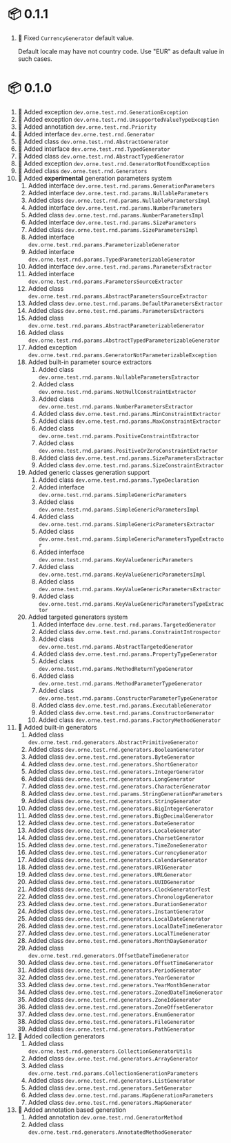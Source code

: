 # :package: 0.1.1

01. :bug: Fixed `CurrencyGenerator` default value.

    Default locale may have not country code.
    Use "EUR" as default value in such cases.

# :package: 0.1.0

01. :gift: Added exception `dev.orne.test.rnd.GenerationException`
01. :gift: Added exception `dev.orne.test.rnd.UnsupportedValueTypeException`
01. :gift: Added annotation `dev.orne.test.rnd.Priority`
01. :gift: Added interface `dev.orne.test.rnd.Generator`
01. :gift: Added class `dev.orne.test.rnd.AbstractGenerator`
01. :gift: Added interface `dev.orne.test.rnd.TypedGenerator`
01. :gift: Added class `dev.orne.test.rnd.AbstractTypedGenerator`
01. :gift: Added exception `dev.orne.test.rnd.GeneratorNotFoundException`
01. :gift: Added class `dev.orne.test.rnd.Generators`
01. :gift: Added **experimental** generation parameters system
    01. Added interface `dev.orne.test.rnd.params.GenerationParameters`
    01. Added interface `dev.orne.test.rnd.params.NullableParameters`
    01. Added class `dev.orne.test.rnd.params.NullableParametersImpl`
    01. Added interface `dev.orne.test.rnd.params.NumberParameters`
    01. Added class `dev.orne.test.rnd.params.NumberParametersImpl`
    01. Added interface `dev.orne.test.rnd.params.SizeParameters`
    01. Added class `dev.orne.test.rnd.params.SizeParametersImpl`
    01. Added interface `dev.orne.test.rnd.params.ParameterizableGenerator`
    01. Added interface `dev.orne.test.rnd.params.TypedParameterizableGenerator`
    01. Added interface `dev.orne.test.rnd.params.ParametersExtractor`
    01. Added interface `dev.orne.test.rnd.params.ParametersSourceExtractor`
    01. Added class `dev.orne.test.rnd.params.AbstractParametersSourceExtractor`
    01. Added class `dev.orne.test.rnd.params.DefaultParametersExtractor`
    01. Added class `dev.orne.test.rnd.params.ParametersExtractors`
    01. Added class `dev.orne.test.rnd.params.AbstractParameterizableGenerator`
    01. Added class `dev.orne.test.rnd.params.AbstractTypedParameterizableGenerator`
    01. Added exception `dev.orne.test.rnd.params.GeneratorNotParameterizableException`
    01. Added built-in parameter source extractors
        01. Added class `dev.orne.test.rnd.params.NullableParametersExtractor`
        01. Added class `dev.orne.test.rnd.params.NotNullConstraintExtractor`
        01. Added class `dev.orne.test.rnd.params.NumberParametersExtractor`
        01. Added class `dev.orne.test.rnd.params.MinConstraintExtractor`
        01. Added class `dev.orne.test.rnd.params.MaxConstraintExtractor`
        01. Added class `dev.orne.test.rnd.params.PositiveConstraintExtractor`
        01. Added class `dev.orne.test.rnd.params.PositiveOrZeroConstraintExtractor`
        01. Added class `dev.orne.test.rnd.params.SizeParametersExtractor`
        01. Added class `dev.orne.test.rnd.params.SizeConstraintExtractor`
    01. Added generic classes generation support
        01. Added class `dev.orne.test.rnd.params.TypeDeclaration`
        01. Added interface `dev.orne.test.rnd.params.SimpleGenericParameters`
        01. Added class `dev.orne.test.rnd.params.SimpleGenericParametersImpl`
        01. Added class `dev.orne.test.rnd.params.SimpleGenericParametersExtractor`
        01. Added class `dev.orne.test.rnd.params.SimpleGenericParametersTypeExtractor`
        01. Added interface `dev.orne.test.rnd.params.KeyValueGenericParameters`
        01. Added class `dev.orne.test.rnd.params.KeyValueGenericParametersImpl`
        01. Added class `dev.orne.test.rnd.params.KeyValueGenericParametersExtractor`
        01. Added class `dev.orne.test.rnd.params.KeyValueGenericParametersTypeExtractor`
    01. Added targeted generators system
        01. Added interface `dev.orne.test.rnd.params.TargetedGenerator`
        01. Added class `dev.orne.test.rnd.params.ConstraintIntrospector`
        01. Added class `dev.orne.test.rnd.params.AbstractTargetedGenerator`
        01. Added class `dev.orne.test.rnd.params.PropertyTypeGenerator`
        01. Added class `dev.orne.test.rnd.params.MethodReturnTypeGenerator`
        01. Added class `dev.orne.test.rnd.params.MethodParameterTypeGenerator`
        01. Added class `dev.orne.test.rnd.params.ConstructorParameterTypeGenerator`
        01. Added class `dev.orne.test.rnd.params.ExecutableGenerator`
        01. Added class `dev.orne.test.rnd.params.ConstructorGenerator`
        01. Added class `dev.orne.test.rnd.params.FactoryMethodGenerator`
01. :gift: Added built-in generators
    01. Added class `dev.orne.test.rnd.generators.AbstractPrimitiveGenerator`
    01. Added class `dev.orne.test.rnd.generators.BooleanGenerator`
    01. Added class `dev.orne.test.rnd.generators.ByteGenerator`
    01. Added class `dev.orne.test.rnd.generators.ShortGenerator`
    01. Added class `dev.orne.test.rnd.generators.IntegerGenerator`
    01. Added class `dev.orne.test.rnd.generators.LongGenerator`
    01. Added class `dev.orne.test.rnd.generators.CharacterGenerator`
    01. Added class `dev.orne.test.rnd.params.StringGenerationParameters`
    01. Added class `dev.orne.test.rnd.generators.StringGenerator`
    01. Added class `dev.orne.test.rnd.generators.BigIntegerGenerator`
    01. Added class `dev.orne.test.rnd.generators.BigDecimalGenerator`
    01. Added class `dev.orne.test.rnd.generators.DateGenerator`
    01. Added class `dev.orne.test.rnd.generators.LocaleGenerator`
    01. Added class `dev.orne.test.rnd.generators.CharsetGenerator`
    01. Added class `dev.orne.test.rnd.generators.TimeZoneGenerator`
    01. Added class `dev.orne.test.rnd.generators.CurrencyGenerator`
    01. Added class `dev.orne.test.rnd.generators.CalendarGenerator`
    01. Added class `dev.orne.test.rnd.generators.URIGenerator`
    01. Added class `dev.orne.test.rnd.generators.URLGenerator`
    01. Added class `dev.orne.test.rnd.generators.UUIDGenerator`
    01. Added class `dev.orne.test.rnd.generators.ClockGeneratorTest`
    01. Added class `dev.orne.test.rnd.generators.ChronologyGenerator`
    01. Added class `dev.orne.test.rnd.generators.DurationGenerator`
    01. Added class `dev.orne.test.rnd.generators.InstantGenerator`
    01. Added class `dev.orne.test.rnd.generators.LocalDateGenerator`
    01. Added class `dev.orne.test.rnd.generators.LocalDateTimeGenerator`
    01. Added class `dev.orne.test.rnd.generators.LocalTimeGenerator`
    01. Added class `dev.orne.test.rnd.generators.MonthDayGenerator`
    01. Added class `dev.orne.test.rnd.generators.OffsetDateTimeGenerator`
    01. Added class `dev.orne.test.rnd.generators.OffsetTimeGenerator`
    01. Added class `dev.orne.test.rnd.generators.PeriodGenerator`
    01. Added class `dev.orne.test.rnd.generators.YearGenerator`
    01. Added class `dev.orne.test.rnd.generators.YearMonthGenerator`
    01. Added class `dev.orne.test.rnd.generators.ZonedDateTimeGenerator`
    01. Added class `dev.orne.test.rnd.generators.ZoneIdGenerator`
    01. Added class `dev.orne.test.rnd.generators.ZoneOffsetGenerator`
    01. Added class `dev.orne.test.rnd.generators.EnumGenerator`
    01. Added class `dev.orne.test.rnd.generators.FileGenerator`
    01. Added class `dev.orne.test.rnd.generators.PathGenerator`
01. :gift: Added collection generators
    01. Added class `dev.orne.test.rnd.generators.CollectionGeneratorUtils`
    01. Added class `dev.orne.test.rnd.generators.ArrayGenerator`
    01. Added class `dev.orne.test.rnd.params.CollectionGenerationParameters`
    01. Added class `dev.orne.test.rnd.generators.ListGenerator`
    01. Added class `dev.orne.test.rnd.generators.SetGenerator`
    01. Added class `dev.orne.test.rnd.params.MapGenerationParameters`
    01. Added class `dev.orne.test.rnd.generators.MapGenerator`
01. :gift: Added annotation based generation
    01. Added annotation `dev.orne.test.rnd.GeneratorMethod`
    01. Added class `dev.orne.test.rnd.generators.AnnotatedMethodGenerator`
